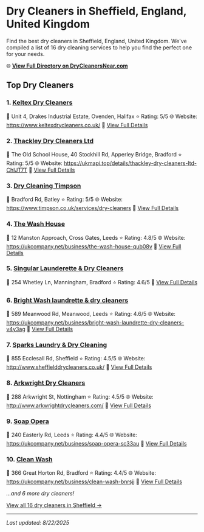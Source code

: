 # Dry Cleaners in Sheffield, England, United Kingdom

Find the best dry cleaners in Sheffield, England, United Kingdom. We've compiled a list of 16 dry cleaning services to help you find the perfect one for your needs.

🌐 **[View Full Directory on DryCleanersNear.com](https://drycleanersnear.com/city/United%20Kingdom/England/Sheffield)**

## Top Dry Cleaners

### 1. [Keltex Dry Cleaners](https://drycleanersnear.com/dryCleaner/68a137b712336c891145f8f5/keltex-dry-cleaners)
📍 Unit 4, Drakes Industrial Estate, Ovenden, Halifax
⭐ Rating: 5/5
🌐 Website: https://www.keltexdrycleaners.co.uk/
🔗 [View Full Details](https://drycleanersnear.com/dryCleaner/68a137b712336c891145f8f5/keltex-dry-cleaners)

### 2. [Thackley Dry Cleaners Ltd](https://drycleanersnear.com/dryCleaner/68a137bc12336c891145fa4b/thackley-dry-cleaners-ltd)
📍 The Old School House, 40 Stockhill Rd, Apperley Bridge, Bradford
⭐ Rating: 5/5
🌐 Website: https://ukmapi.top/details/thackley-dry-cleaners-ltd-ChIJT7T
🔗 [View Full Details](https://drycleanersnear.com/dryCleaner/68a137bc12336c891145fa4b/thackley-dry-cleaners-ltd)

### 3. [Dry Cleaning Timpson](https://drycleanersnear.com/dryCleaner/68a137be12336c891145faba/dry-cleaning-timpson)
📍 Bradford Rd, Batley
⭐ Rating: 5/5
🌐 Website: https://www.timpson.co.uk/services/dry-cleaners
🔗 [View Full Details](https://drycleanersnear.com/dryCleaner/68a137be12336c891145faba/dry-cleaning-timpson)

### 4. [The Wash House](https://drycleanersnear.com/dryCleaner/68a137b412336c891145f7dc/the-wash-house)
📍 12 Manston Approach, Cross Gates, Leeds
⭐ Rating: 4.8/5
🌐 Website: https://ukcompany.net/business/the-wash-house-qub08v
🔗 [View Full Details](https://drycleanersnear.com/dryCleaner/68a137b412336c891145f7dc/the-wash-house)

### 5. [Singular Launderette & Dry Cleaners](https://drycleanersnear.com/dryCleaner/68a137b012336c891145f6c1/singular-launderette-dry-cleaners)
📍 254 Whetley Ln, Manningham, Bradford
⭐ Rating: 4.6/5
🔗 [View Full Details](https://drycleanersnear.com/dryCleaner/68a137b012336c891145f6c1/singular-launderette-dry-cleaners)

### 6. [Bright Wash laundrette & dry cleaners](https://drycleanersnear.com/dryCleaner/68a137bb12336c891145fa2a/bright-wash-laundrette-dry-cleaners)
📍 589 Meanwood Rd, Meanwood, Leeds
⭐ Rating: 4.6/5
🌐 Website: https://ukcompany.net/business/bright-wash-laundrette-dry-cleaners-v4y3ag
🔗 [View Full Details](https://drycleanersnear.com/dryCleaner/68a137bb12336c891145fa2a/bright-wash-laundrette-dry-cleaners)

### 7. [Sparks Laundry & Dry Cleaning](https://drycleanersnear.com/dryCleaner/68a137b212336c891145f701/sparks-laundry-dry-cleaning)
📍 855 Ecclesall Rd, Sheffield
⭐ Rating: 4.5/5
🌐 Website: http://www.sheffielddrycleaners.co.uk/
🔗 [View Full Details](https://drycleanersnear.com/dryCleaner/68a137b212336c891145f701/sparks-laundry-dry-cleaning)

### 8. [Arkwright Dry Cleaners](https://drycleanersnear.com/dryCleaner/68a137b312336c891145f78a/arkwright-dry-cleaners)
📍 288 Arkwright St, Nottingham
⭐ Rating: 4.5/5
🌐 Website: http://www.arkwrightdrycleaners.com/
🔗 [View Full Details](https://drycleanersnear.com/dryCleaner/68a137b312336c891145f78a/arkwright-dry-cleaners)

### 9. [Soap Opera](https://drycleanersnear.com/dryCleaner/68a137ad12336c891145f48c/soap-opera)
📍 240 Easterly Rd, Leeds
⭐ Rating: 4.4/5
🌐 Website: https://ukcompany.net/business/soap-opera-sc33au
🔗 [View Full Details](https://drycleanersnear.com/dryCleaner/68a137ad12336c891145f48c/soap-opera)

### 10. [Clean Wash](https://drycleanersnear.com/dryCleaner/68a137ae12336c891145f530/clean-wash)
📍 366 Great Horton Rd, Bradford
⭐ Rating: 4.4/5
🌐 Website: https://ukcompany.net/business/clean-wash-bnrsjj
🔗 [View Full Details](https://drycleanersnear.com/dryCleaner/68a137ae12336c891145f530/clean-wash)


*...and 6 more dry cleaners!*

[View all 16 dry cleaners in Sheffield →](https://drycleanersnear.com/city/United%20Kingdom/England/Sheffield)

---

*Last updated: 8/22/2025*
